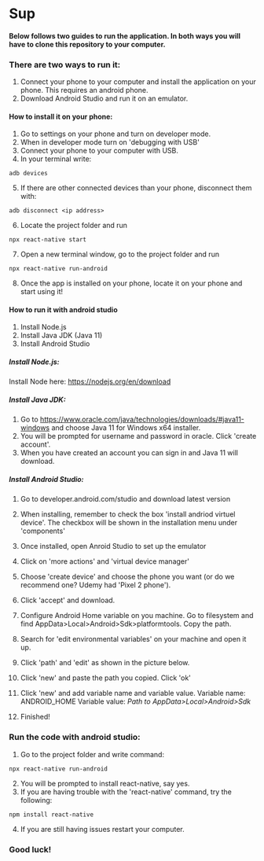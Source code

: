 # Sup

#### Below follows two guides to run the application. In both ways you will have to clone this repository to your computer. 

### There are two ways to run it:
1. Connect your phone to your computer and install the application on your phone. This requires an android phone. 
2. Download Android Studio and run it on an emulator. 

#### How to install it on your phone: 
1. Go to settings on your phone and turn on developer mode. 
2. When in developer mode turn on 'debugging with USB'
3. Connect your phone to your computer with USB. 
4. In your terminal write: 
```
adb devices 
```
5. If there are other connected devices than your phone, disconnect them with: 
```
adb disconnect <ip address> 
```
6. Locate the project folder and run  
```
npx react-native start
```
7. Open a new terminal window, go to the project folder and run
``` 
npx react-native run-android
```
8. Once the app is installed on your phone, locate it on your phone and start using it! 


#### How to run it with android studio

1. Install Node.js
2. Install Java JDK (Java 11)
3. Install Android Studio

##### Install Node.js:
Install Node here: https://nodejs.org/en/download

##### Install Java JDK:
1. Go to https://www.oracle.com/java/technologies/downloads/#java11-windows and choose Java 11 for Windows x64 installer. 
2. You will be prompted for username and password in oracle. Click 'create account'.
3. When you have created an account you can sign in and Java 11 will download. 

##### Install Android Studio:
1. Go to developer.android.com/studio and download latest version


2. When installing, remember to check the box 'install andriod virtuel device'. The checkbox will be shown in the installation menu under 'components' 
3. Once installed, open Anroid Studio to set up the emulator
4. Click on 'more actions' and 'virtual device manager' 
5. Choose 'create device' and choose the phone you want (or do we recommend one? Udemy had 'Pixel 2 phone'). 
6. Click 'accept' and download. 

7. Configure Android Home variable on you machine. Go to filesystem and find AppData>Local>Android>Sdk>platformtools. Copy the path. 
8. Search for 'edit environmental variables' on your machine and open it up. 
9. Click 'path' and 'edit' as shown in the picture below.
10. Click 'new' and paste the path you copied. Click 'ok'
11. Click 'new' and add variable name and variable value. 
    Variable name: ANDROID_HOME
    Variable value: *Path to AppData>Local>Android>Sdk*
12. Finished!

### Run the code with android studio:

1. Go to the project folder and write command:  
```
npx react-native run-android

```
2. You will be prompted to install react-native, say yes. 
3. If you are having trouble with the 'react-native' command, try the following:

```
npm install react-native
```
4. If you are still having issues restart your computer. 

    

### Good luck!
  
 
